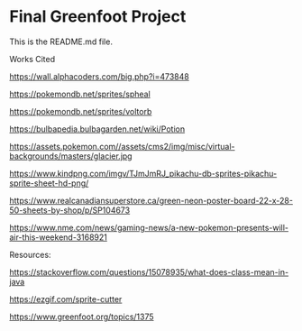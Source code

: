 # Final Greenfoot Project
This is the README.md file.

Works Cited

https://wall.alphacoders.com/big.php?i=473848

https://pokemondb.net/sprites/spheal

https://pokemondb.net/sprites/voltorb

https://bulbapedia.bulbagarden.net/wiki/Potion

https://assets.pokemon.com//assets/cms2/img/misc/virtual-backgrounds/masters/glacier.jpg

https://www.kindpng.com/imgv/TJmJmRJ_pikachu-db-sprites-pikachu-sprite-sheet-hd-png/

https://www.realcanadiansuperstore.ca/green-neon-poster-board-22-x-28-50-sheets-by-shop/p/SP104673

https://www.nme.com/news/gaming-news/a-new-pokemon-presents-will-air-this-weekend-3168921

Resources:

https://stackoverflow.com/questions/15078935/what-does-class-mean-in-java

https://ezgif.com/sprite-cutter

https://www.greenfoot.org/topics/1375
